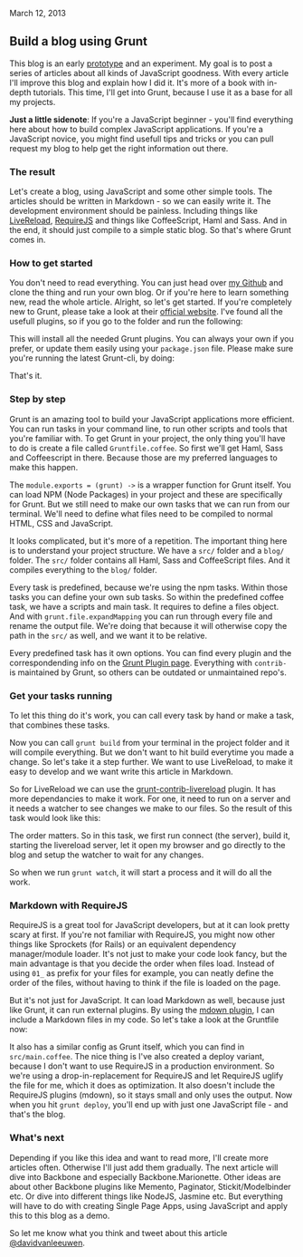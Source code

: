 <time>March 12, 2013</time> 

Build a blog using Grunt
--------

This blog is an early [prototype](https://github.com/davidvanleeuwen/blog) and an experiment. My goal is to post a series of articles about all kinds of JavaScript goodness. With every article I'll improve this blog and explain how I did it. It's more of a book with in-depth tutorials. This time, I'll get into Grunt, because I use it as a base for all my projects.

**Just a little sidenote**:  If you're a JavaScript beginner - you'll find everything here about how to build complex JavaScript applications. If you're a JavaScript novice, you might find usefull tips and tricks or you can pull request my blog to help get the right information out there.

### The result ###

Let's create a blog, using JavaScript and some other simple tools. The articles should be written in Markdown - so we can easily write it. The development environment should be painless. Including things like [LiveReload](http://livereload.com/), [RequireJS](http://requirejs.org) and things like CoffeeScript, Haml and Sass. And in the end, it should just compile to a simple static blog. So that's where Grunt comes in.

### How to get started ###

You don't need to read everything. You can just head over [my Github](https://github.com/davidvanleeuwen/blog) and clone the thing and run your own blog. Or if you're here to learn something new, read the whole article. Alright, so let's get started. If you're completely new to Grunt, please take a look at their [official website](http://gruntjs.com/). I've found all the usefull plugins, so if you go to the folder and run the following:

<code data-gist="https://gist.github.com/5128696.json"></code>

This will install all the needed Grunt plugins. You can always your own if you prefer, or update them easily using your `package.json` file. Please make sure you're running the latest Grunt-cli, by doing:

<code data-gist="https://gist.github.com/5128754.json"></code>

That's it.

### Step by step ###

Grunt is an amazing tool to build your JavaScript applications more efficient. You can run tasks in your command line, to run other scripts and tools that you're familiar with. To get Grunt in your project, the only thing you'll have to do is create a file called `Gruntfile.coffee`. So first we'll get Haml, Sass and Coffeescript in there. Because those are my preferred languages to make this happen.

<code data-gist="https://gist.github.com/5129146.json"></code>

The `module.exports = (grunt) ->` is a wrapper function for Grunt itself. You can load NPM (Node Packages) in your project and these are specifically for Grunt. But we still need to make our own tasks that we can run from our terminal. We'll need to define what files need to be compiled to normal HTML, CSS and JavaScript.

<code data-gist="https://gist.github.com/5129286.json"></code>

It looks complicated, but it's more of a repetition. The important thing here is to understand your project structure. We have a `src/` folder and a `blog/` folder. The `src/` folder contains all Haml, Sass and CoffeeScript files. And it compiles everything to the `blog/` folder.

Every task is predefined, because we're using the npm tasks. Within those tasks you can define your own sub tasks. So within the predefined coffee task, we have a scripts and main task. It requires to define a files object. And with `grunt.file.expandMapping` you can run through every file and rename the output file. We're doing that because it will otherwise copy the path in the `src/` as well, and we want it to be relative.

Every predefined task has it own options. You can find every plugin and the correspondending info on the [Grunt Plugin page](http://gruntjs.com/plugins). Everything with `contrib-` is maintained by Grunt, so others can be outdated or unmaintained repo's.

### Get your tasks running ###

To let this thing do it's work, you can call every task by hand or make a task, that combines these tasks.

<code data-gist="https://gist.github.com/5129495.json"></code>

Now you can call `grunt build` from your terminal in the project folder and it will compile everything. But we don't want to hit build everytime you made a change. So let's take it a step further. We want to use LiveReload, to make it easy to develop and we want write this article in Markdown.

So for LiveReload we can use the [grunt-contrib-livereload](https://github.com/gruntjs/grunt-contrib-livereload) plugin. It has more dependancies to make it work. For one, it need to run on a server and it needs a watcher to see changes we make to our files. So the result of this task would look like this:

<code data-gist="https://gist.github.com/5129548.json"></code>

The order matters. So in this task, we first run connect (the server), build it, starting the livereload server, let it open my browser and go directly to the blog and setup the watcher to wait for any changes.

So when we run `grunt watch`, it will start a process and it will do all the work.

### Markdown with RequireJS ###

RequireJS is a great tool for JavaScript developers, but at it can look pretty scary at first. If you're not familiar with RequireJS, you might now other things like Sprockets (for Rails) or an equivalent dependency manager/module loader. It's not just to make your code look fancy, but the main advantage is that you decide the order when files load. Instead of using `01_` as prefix for your files for example, you can neatly define the order of the files, without having to think if the file is loaded on the page.

But it's not just for JavaScript. It can load Markdown as well, because just like Grunt, it can run external plugins. By using the [mdown plugin](https://github.com/millermedeiros/requirejs-plugins), I can include a Markdown files in my code. So let's take a look at the Gruntfile now:

<code data-gist="https://gist.github.com/5129664.json"></code>

It also has a similar config as Grunt itself, which you can find in `src/main.coffee`. The nice thing is I've also created a deploy variant, because I don't want to use RequireJS in a production environment. So we're using a drop-in-replacement for RequireJS and let RequireJS uglify the file for me, which it does as optimization. It also doesn't include the RequireJS plugins (mdown), so it stays small and only uses the output. Now when you hit `grunt deploy`, you'll end up with just one JavaScript file - and that's the blog.

### What's next ###

Depending if you like this idea and want to read more, I'll create more articles often. Otherwise I'll just add them gradually. The next article will dive into Backbone and especially Backbone.Marionette. Other ideas are about other Backbone plugins like Memento, Paginator, Stickit/Modelbinder etc. Or dive into different things like NodeJS, Jasmine etc. But everything will have to do with creating Single Page Apps, using JavaScript and apply this to this blog as a demo.

So let me know what you think and tweet about this article [@davidvanleeuwen](http://twitter.com/davidvanleeuwen).